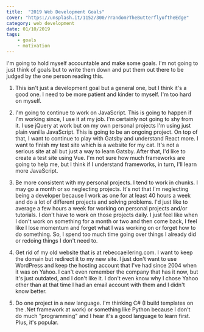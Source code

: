 ```yaml
---
title:  "2019 Web Development Goals" 
cover: "https://unsplash.it/1152/300/?random?TheButterflyoftheEdge"
category: web development
date: 01/10/2019
tags: 
    - goals
    - motivation
---
```


I'm going to hold myself accountable and make some goals. I'm not going to just think of goals but to write them down and put them out there to be judged by the one person reading this. 

1. This isn't just a development goal but a general one, but I think it's a good one. I need to be more patient and kinder to myself. I'm too hard on myself. 

2. I'm going to continue to work on JavaScript. This is going to happen if I'm working since, I use it at my job. I'm certainly not going to shy from it. I use jQuery at work but on my own personal projects I'm using just plain vanilla JavaScript. This is going to be an ongoing project. On top of that, I want to continue to play with Gatsby and understand React more. I want to finish my test site which is a website for my cat. It's not a serious site at all but just a way to learn Gatsby. After that, I'd like to create a test site using Vue. I'm not sure how much frameworks are going to help me, but I think if I understand frameworks, in turn, I'll learn more JavaScript.

3. Be more consistent with my personal projects. I tend to work in chunks. I may go a month or so neglecting projects. It's not that I'm neglecting being a developer because I work as one for at least 40 hours a week and do a lot of different projects and solving problems. I'd just like to average a few hours a week for working on personal projects and/or tutorials. I don't have to work on those projects daily. I just feel like when I don't work on something for a month or two and then come back, I feel like I lose momentum and forget what I was working on or forget how to do something. So, I spend too much time going over things I already did or redoing things I don't need to.

4. Get rid of my old website that is at rebeccaeilering.com. I want to keep the domain but redirect it to my new site. I just don't want to use WordPress and keep the hosting account that I've had since 2004 when it was on Yahoo. I can't even remember the company that has it now, but it's just outdated, and I don't like it. I don't even know why I chose Yahoo other than at that time I had an email account with them and I didn't know better. 

5. Do one project in a new language. I'm thinking C# (I build templates on the .Net framework at work) or something like Python because I don't do much "programming" and I hear it's a good language to learn first. Plus, it's popular.

